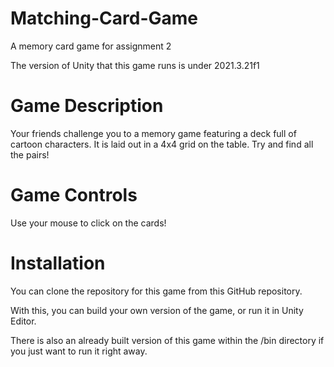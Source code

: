 # Matching-Card-Game
 A memory card game for assignment 2
 
The version of Unity that this game runs is under 2021.3.21f1

# Game Description
Your friends challenge you to a memory game featuring a deck full of cartoon characters. It is laid out in a 4x4 grid on the table. Try and find all the pairs!

# Game Controls
Use your mouse to click on the cards!

# Installation

You can clone the repository for this game from this GitHub repository.

With this, you can build your own version of the game, or run it in Unity Editor.

There is also an already built version of this game within the /bin directory if you just want to run it right away.
